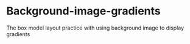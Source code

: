 # Background-image-gradients
The box model layout practice with using background image to display gradients
